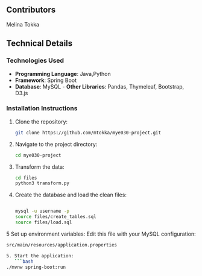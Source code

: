 ## Contributors

Melina Tokka


## Technical Details
### Technologies Used
- **Programming Language**: Java,Python
- **Framework**:  Spring Boot
- **Database**: MySQL
\- **Other Libraries**: Pandas, Thymeleaf, Bootstrap, D3.js



### Installation Instructions
1. Clone the repository:
   ```bash
   git clone https://github.com/mtokka/mye030-project.git
2. Navigate to the project directory:
      ```bash
   cd mye030-project

3. Transform the data:
      ```bash
   cd files
   python3 transform.py
      
4. Create the database and load the clean files:
      ```bash
      
   mysql -u username -p
   source files/create_tables.sql
   source files/load.sql
5 Set up environment variables:
   Edit this file with your MySQL configuration:
   ```bash
 src/main/resources/application.properties

5. Start the application:
      ```bash
   ./mvnw spring-boot:run
